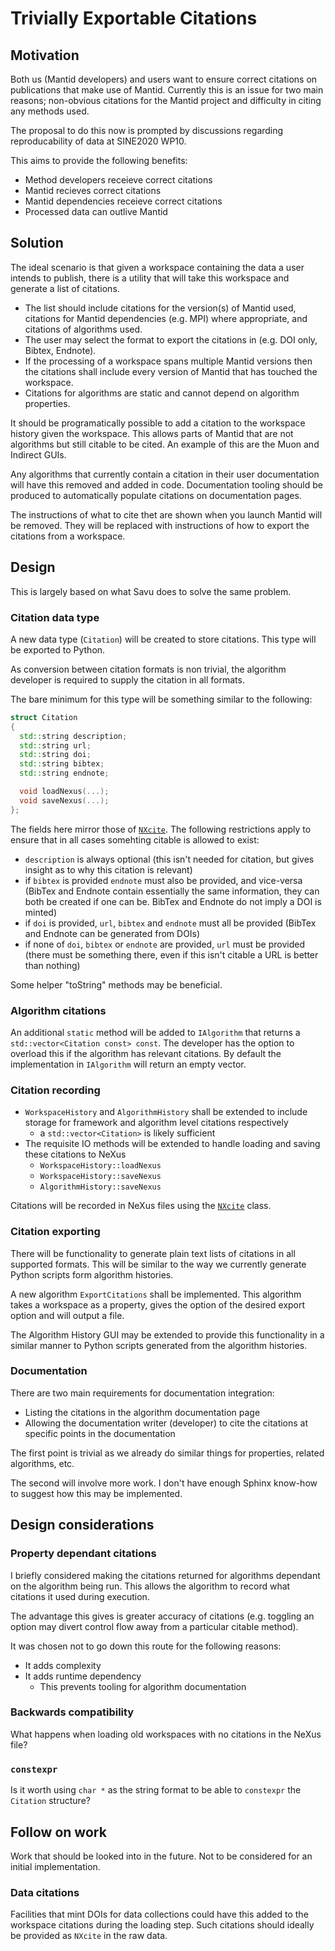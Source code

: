 # Trivially Exportable Citations

## Motivation

Both us (Mantid developers) and users want to ensure correct citations on publications that make use of Mantid.
Currently this is an issue for two main reasons; non-obvious citations for the Mantid project and difficulty in citing any methods used.

The proposal to do this now is prompted by discussions regarding reproducability of data at SINE2020 WP10.

This aims to provide the following benefits:
  - Method developers receieve correct citations
  - Mantid recieves correct citations
  - Mantid dependencies receieve correct citations
  - Processed data can outlive Mantid

## Solution

The ideal scenario is that given a workspace containing the data a user intends to publish, there is a utility that will take this workspace and generate a list of citations.

- The list should include citations for the version(s) of Mantid used, citations for Mantid dependencies (e.g. MPI) where appropriate, and citations of algorithms used.
- The user may select the format to export the citations in (e.g. DOI only, Bibtex, Endnote).
- If the processing of a workspace spans multiple Mantid versions then the citations shall include every version of Mantid that has touched the workspace.
- Citations for algorithms are static and cannot depend on algorithm properties.

It should be programatically possible to add a citation to the workspace history given the workspace.
This allows parts of Mantid that are not algorithms but still citable to be cited.
An example of this are the Muon and Indirect GUIs.

Any algorithms that currently contain a citation in their user documentation will have this removed and added in code.
Documentation tooling should be produced to automatically populate citations on documentation pages.

The instructions of what to cite thet are shown when you launch Mantid will be removed.
They will be replaced with instructions of how to export the citations from a workspace.

## Design

This is largely based on what Savu does to solve the same problem.

### Citation data type

A new data type (`Citation`) will be created to store citations.
This type will be exported to Python.

As conversion between citation formats is non trivial, the algorithm developer is required to supply the citation in all formats.

The bare minimum for this type will be something similar to the following:
```cpp
struct Citation
{
  std::string description;
  std::string url;
  std::string doi;
  std::string bibtex;
  std::string endnote;

  void loadNexus(...);
  void saveNexus(...);
};
```

The fields here mirror those of [`NXcite`](http://download.nexusformat.org/doc/html/classes/base_classes/NXcite.html#nxcite).
The following restrictions apply to ensure that in all cases somehting citable is allowed to exist:
  - `description` is always optional (this isn't needed for citation, but gives insight as to why this citation is relevant)
  - if `bibtex` is provided `endnote` must also be provided, and vice-versa (BibTex and Endnote contain essentially the same information, they can both be created if one can be. BibTex and Endnote do not imply a DOI is minted)
  - if `doi` is provided, `url`, `bibtex` and `endnote` must all be provided (BibTex and Endnote can be generated from DOIs)
  - if none of `doi`, `bibtex` or `endnote` are provided, `url` must be provided (there must be something there, even if this isn't citable a URL is better than nothing)

Some helper "toString" methods may be beneficial.

### Algorithm citations

An additional `static` method will be added to `IAlgorithm` that returns a `std::vector<Citation const> const`.
The developer has the option to overload this if the algorithm has relevant citations.
By default the implementation in `IAlgorithm` will return an empty vector.

### Citation recording

- `WorkspaceHistory` and `AlgorithmHistory` shall be extended to include storage for framework and algorithm level citations respectively
  - a `std::vector<Citation>` is likely sufficient
- The requisite IO methods will be extended to handle loading and saving these citations to NeXus
  - `WorkspaceHistory::loadNexus`
  - `WorkspaceHistory::saveNexus`
  - `AlgorithmHistory::saveNexus`

Citations will be recorded in NeXus files using the [`NXcite`](http://download.nexusformat.org/doc/html/classes/base_classes/NXcite.html#nxcite) class.

### Citation exporting

There will be functionality to generate plain text lists of citations in all supported formats.
This will be similar to the way we currently generate Python scripts form algorithm histories.

A new algorithm `ExportCitations` shall be implemented.
This algorithm takes a workspace as a property, gives the option of the desired export option and will output a file.

The Algorithm History GUI may be extended to provide this functionality in a similar manner to Python scripts generated from the algorithm histories.

### Documentation

There are two main requirements for documentation integration:
  - Listing the citations in the algorithm documentation page
  - Allowing the documentation writer (developer) to cite the citations at specific points in the documentation

The first point is trivial as we already do similar things for properties, related algorithms, etc.

The second will involve more work.
I don't have enough Sphinx know-how to suggest how this may be implemented.

## Design considerations

### Property dependant citations

I briefly considered making the citations returned for algorithms dependant on the algorithm being run.
This allows the algorithm to record what citations it used during execution.

The advantage this gives is greater accuracy of citations (e.g. toggling an option may divert control flow away from a particular citable method).

It was chosen not to go down this route for the following reasons:
  - It adds complexity
  - It adds runtime dependency
    - This prevents tooling for algorithm documentation

### Backwards compatibility

What happens when loading old workspaces with no citations in the NeXus file?

### `constexpr`

Is it worth using `char *` as the string format to be able to `constexpr` the `Citation` structure?

## Follow on work

Work that should be looked into in the future.
Not to be considered for an initial implementation.

### Data citations

Facilities that mint DOIs for data collections could have this added to the workspace citations during the loading step.
Such citations should ideally be provided as `NXcite` in the raw data.
